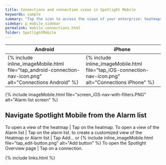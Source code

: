 ```yaml
---
title: Connections and connection views in Spotlight Mobile
keywords: sample
summary: "Tap the icon to access the views of your enterprise: heatmaps, alarm lists and connection views. Create new Heatmap or Alarm list views."
sidebar: p_mobile_sidebar
permalink: mobile_connections.html
folder: SpotlightMobile
---
```



Android | iPhone
--------|-------
{% include inline_imageMobile.html file="tap_android-connection-nav-icon.png" alt="Connections Android" %} | {% include inline_imageMobile.html file="tap_iOS-connection-nav-icon.png" alt="Connections iPhone" %}


{% include imageMobile.html file="screen_iOS-nav-with-filters.PNG" alt="Alarm list screen" %}

## Navigate Spotlight Mobile from the Alarm list

To open a view of the heatmap | Tap on the heatmap.
To open a view of the Alarm list | Tap on the alarm list.
to create a customized view of the Heatmap or Alarm list | Tap Add... or {% include inline_imageMobile.html file="tap_edit-button.png" alt="Add button" %}
To open the Spotlight Overview page | Tap on a connection.

{% include links.html %}

